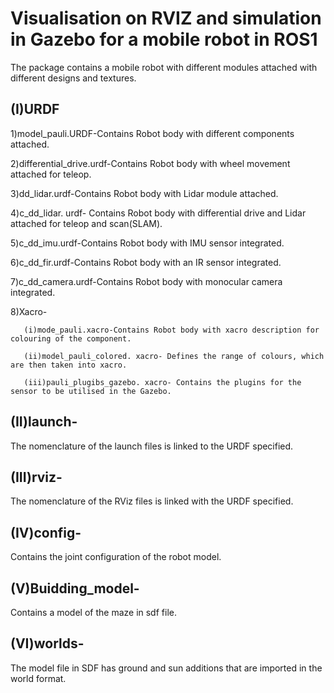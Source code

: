 # Visualisation on RVIZ and simulation in Gazebo for a mobile robot in ROS1
 The package contains a mobile robot with different modules attached with different designs and textures.
 
## (I)URDF
 
   1)model_pauli.URDF-Contains Robot body with different components attached.
   
   2)differential_drive.urdf-Contains Robot body with wheel movement attached for teleop.
   
   3)dd_lidar.urdf-Contains Robot body with Lidar module attached.
   
   4)c_dd_lidar. urdf- Contains Robot body with differential drive and Lidar attached for teleop and scan(SLAM).
   
   5)c_dd_imu.urdf-Contains Robot body with IMU sensor integrated.
   
   6)c_dd_fir.urdf-Contains Robot body with an IR sensor integrated.
   
   7)c_dd_camera.urdf-Contains Robot body with monocular camera integrated.
   
   8)Xacro-
   
       (i)mode_pauli.xacro-Contains Robot body with xacro description for colouring of the component.
       
       (ii)model_pauli_colored. xacro- Defines the range of colours, which are then taken into xacro.
       
       (iii)pauli_plugibs_gazebo. xacro- Contains the plugins for the sensor to be utilised in the Gazebo.
       

       
  ## (II)launch-
  The nomenclature of the launch files is linked to the URDF specified.
  
  ## (III)rviz-
  The nomenclature of the RViz files is linked with the URDF specified.
  
  ## (IV)config-
  Contains the joint configuration of the robot model.
  
  ## (V)Buidding_model-
  Contains a model of the maze in sdf file.
  
  ## (VI)worlds-
  The model file in SDF has ground and sun additions that are imported in the world format.
  
  
       
